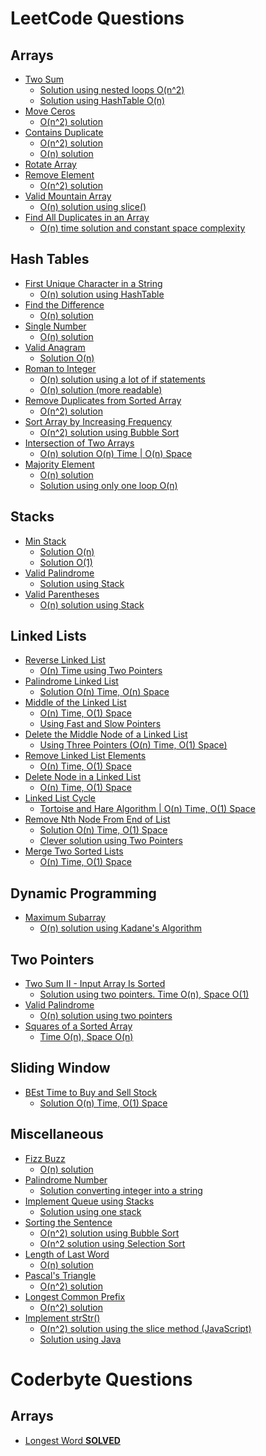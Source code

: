 # LeetCode Questions
## Arrays
- [Two Sum](https://leetcode.com/problems/two-sum/description/)
  - [Solution using nested loops O(n^2)](https://leetcode.com/problems/two-sum/discuss/1673556/Two-Sum)
  - [Solution using HashTable O(n)](https://leetcode.com/problems/two-sum/discuss/1689840/Two-Sum-(HashTable))
- [Move Ceros](https://leetcode.com/problems/move-zeroes/description/)
  - [O(n^2) solution](https://leetcode.com/problems/move-zeroes/discuss/1701022/Move-Zeroes-O(n2)-(Naive-Approach))
- [Contains Duplicate](https://leetcode.com/problems/contains-duplicate/description/)
  - [O(n^2) solution](https://leetcode.com/submissions/detail/564624349/)
  - [O(n) solution](https://leetcode.com/problems/contains-duplicate/discuss/1700500/Contains-Duplicate-Solution-O(n))
- [Rotate Array](https://leetcode.com/problems/rotate-array/description/)
- [Remove Element](https://leetcode.com/problems/remove-element/)
  - [O(n^2) solution](https://leetcode.com/problems/remove-element/discuss/1702436/Remove-Element-(JavaScript))
- [Valid Mountain Array](https://leetcode.com/problems/valid-mountain-array)
  - [O(n) solution using slice()](https://leetcode.com/problems/valid-mountain-array/discuss/1719585/JavaScript-using-slice())
- [Find All Duplicates in an Array](https://leetcode.com/problems/find-all-duplicates-in-an-array/)
  - [O(n) time solution and constant space complexity](https://leetcode.com/problems/find-all-duplicates-in-an-array/discuss/1853351/Solution-in-JavaScript)
## Hash Tables
- [First Unique Character in a String](https://leetcode.com/problems/first-unique-character-in-a-string/description/)
  - [O(n) solution using HashTable](https://leetcode.com/problems/first-unique-character-in-a-string/discuss/1714092/Straightforward-solution-using-HashMap-(JavaScript))
- [Find the Difference](https://leetcode.com/problems/find-the-difference/)
  - [O(n) solution](https://leetcode.com/problems/find-the-difference/discuss/1761962/JavaScript-solution)
- [Single Number](https://leetcode.com/problems/single-number)
  - [O(n) solution](https://leetcode.com/problems/single-number/discuss/1727207/Easy-to-Understand-Solution-using-HashMap-(JavaScript))
- [Valid Anagram](https://leetcode.com/problems/valid-anagram/)
  - [Solution O(n)](https://leetcode.com/problems/valid-anagram/discuss/1684003/Valid-Anagram-(JavaScript))
- [Roman to Integer](https://leetcode.com/problems/roman-to-integer/)
  - [O(n) solution using a lot of if statements](https://leetcode.com/problems/roman-to-integer/discuss/1701056/Roman-to-Integer-(Naive-Approach))
  - [O(n) solution (more readable)](https://leetcode.com/problems/roman-to-integer/discuss/1702303/JavaScript-O(n)-Solution)
- [Remove Duplicates from Sorted Array](https://leetcode.com/problems/remove-duplicates-from-sorted-array/)
  - [O(n^2) solution](https://leetcode.com/problems/remove-duplicates-from-sorted-array/discuss/1702470/Remove-Duplicates-(JavaScript))
- [Sort Array by Increasing Frequency](https://leetcode.com/problems/sort-array-by-increasing-frequency/)
  - [O(n^2) solution using Bubble Sort](https://leetcode.com/problems/sort-array-by-increasing-frequency/discuss/1707575/Solution-using-HashTable-and-the-Bubble-Sort-algorithm-(JavaScript))
- [Intersection of Two Arrays](https://leetcode.com/problems/intersection-of-two-arrays/)
  - [O(n) solution O(n) Time | O(n) Space](https://leetcode.com/problems/intersection-of-two-arrays/discuss/1863339/JavaScript-O(n)-Time)
- [Majority Element](https://leetcode.com/problems/majority-element/)
  - [O(n) solution](https://leetcode.com/problems/majority-element/discuss/1837850/JavaScript-easy-solution-with-steps)
  - [Solution using only one loop O(n)](https://leetcode.com/problems/majority-element/discuss/1850368/Easy-solution-with-explanation-using-JavaScript)
## Stacks
- [Min Stack](https://leetcode.com/problems/min-stack/)
  - [Solution O(n)](https://leetcode.com/problems/min-stack/discuss/1687911/Min-Stack-(JavaScript))
  - [Solution O(1)](https://leetcode.com/problems/min-stack/discuss/1688108/Min-Stack-O(1)-Solution-(JavaScript))
- [Valid Palindrome](https://leetcode.com/problems/valid-palindrome)
  - [Solution using Stack](https://leetcode.com/problems/valid-palindrome/discuss/1714368/Solution-using-Stack-(JavaScript))
- [Valid Parentheses](https://leetcode.com/problems/valid-parentheses)
  - [O(n) solution using Stack](https://leetcode.com/problems/valid-parentheses/discuss/1721816/Solution-using-Stack-(JavaScript))
## Linked Lists
- [Reverse Linked List](https://leetcode.com/problems/reverse-linked-list/)
  - [O(n) Time using Two Pointers](https://leetcode.com/problems/reverse-linked-list/discuss/1874812/JavaScript-(Two-Pointers))
- [Palindrome Linked List](https://leetcode.com/problems/palindrome-linked-list/)
  - [Solution O(n) Time, O(n) Space](https://leetcode.com/problems/palindrome-linked-list/discuss/1878069/JavaScript-naive-approach)
- [Middle of the Linked List](https://leetcode.com/problems/middle-of-the-linked-list/)
  - [O(n) Time, O(1) Space](https://leetcode.com/problems/middle-of-the-linked-list/discuss/1881129/JavaScript-Easy-Solution)
  - [Using Fast and Slow Pointers](https://leetcode.com/problems/middle-of-the-linked-list/discuss/1892665/Fast-and-Slow-Pointers-(JavaScript))
- [Delete the Middle Node of a Linked List](https://leetcode.com/problems/delete-the-middle-node-of-a-linked-list/)
  - [Using Three Pointers (O(n) Time, O(1) Space)](https://leetcode.com/problems/delete-the-middle-node-of-a-linked-list/discuss/1892713/Using-Three-Pointers-(JavaScript))
- [Remove Linked List Elements](https://leetcode.com/problems/remove-linked-list-elements/)
  - [O(n) Time, O(1) Space](https://leetcode.com/problems/remove-linked-list-elements/discuss/1899009/JavaScript-Solution)
- [Delete Node in a Linked List](https://leetcode.com/problems/delete-node-in-a-linked-list/)
  - [O(n) Time, O(1) Space](https://leetcode.com/problems/delete-node-in-a-linked-list/discuss/1902077/JavaScript-(Naive-solution))
- [Linked List Cycle](https://leetcode.com/problems/linked-list-cycle/)
  - [Tortoise and Hare Algorithm | O(n) Time, O(1) Space](https://leetcode.com/problems/linked-list-cycle/discuss/1904896/The-Tortoise-and-the-Hare-Algorithm-(JavaScript))
- [Remove Nth Node From End of List](https://leetcode.com/problems/remove-nth-node-from-end-of-list/)
  - [Solution O(n) Time, O(1) Space](https://leetcode.com/problems/remove-nth-node-from-end-of-list/discuss/1904929/JavaScript-Solution)
  - [Clever solution using Two Pointers](https://leetcode.com/problems/remove-nth-node-from-end-of-list/discuss/1915145/Two-Pointers-Solution-(JavaScript))
- [Merge Two Sorted Lists](https://leetcode.com/problems/merge-two-sorted-lists/)
    - [O(n) Time, O(1) Space](https://leetcode.com/problems/merge-two-sorted-lists/discuss/1917082/Two-Pointers-(JavaScript))
## Dynamic Programming
- [Maximum Subarray](https://leetcode.com/problems/maximum-subarray)
  - [O(n) solution using Kadane's Algorithm](https://leetcode.com/problems/maximum-subarray/discuss/1853294/Solution-using-Kadane's-Algorithm)
## Two Pointers
- [Two Sum II - Input Array Is Sorted](https://leetcode.com/problems/two-sum-ii-input-array-is-sorted/)
  - [Solution using two pointers. Time O(n), Space O(1)](https://leetcode.com/problems/two-sum-ii-input-array-is-sorted/discuss/1860814/Two-Pointers-Solution)
- [Valid Palindrome](https://leetcode.com/problems/valid-palindrome)
  - [O(n) solution using two pointers](https://leetcode.com/problems/valid-palindrome/discuss/1861103/JavaScript-solution-(Two-Pointers))
- [Squares of a Sorted Array](https://leetcode.com/problems/squares-of-a-sorted-array/)
  - [Time O(n), Space O(n)](https://leetcode.com/problems/squares-of-a-sorted-array/discuss/1861577/JavaScript-solution-(Two-Pointers))
## Sliding Window
- [BEst Time to Buy and Sell Stock](https://leetcode.com/problems/best-time-to-buy-and-sell-stock/)
  - [Solution O(n) Time, O(1) Space](https://leetcode.com/problems/best-time-to-buy-and-sell-stock/discuss/2010804/JavaScript-Solution)
## Miscellaneous
- [Fizz Buzz](https://leetcode.com/problems/fizz-buzz)
  - [O(n) solution](https://leetcode.com/problems/fizz-buzz/discuss/1778499/Fizz-Buzz-(JavaScript))
- [Palindrome Number](https://leetcode.com/problems/palindrome-number/)
  - [Solution converting integer into a string](https://leetcode.com/submissions/detail/615290137/)
- [Implement Queue using Stacks](https://leetcode.com/problems/implement-queue-using-stacks/)
  - [Solution using one stack](https://leetcode.com/problems/implement-queue-using-stacks/discuss/1683113/Implement-Queue-using-Stacks-(JavaScript))
- [Sorting the Sentence](https://leetcode.com/problems/sorting-the-sentence)
  - [O(n^2) solution using Bubble Sort](https://leetcode.com/problems/sorting-the-sentence/discuss/1713351/Solution-using-Bubble-Sort)
  - [O(n^2 solution using Selection Sort](https://leetcode.com/problems/sorting-the-sentence/discuss/1713884/Solution-using-Selection-Sort)
- [Length of Last Word](https://leetcode.com/problems/length-of-last-word/)
  - [O(n) solution](https://leetcode.com/problems/length-of-last-word/discuss/1714454/Solution-(JavaScript))
- [Pascal's Triangle](https://leetcode.com/problems/pascals-triangle)
  - [O(n^2) solution](https://leetcode.com/problems/pascals-triangle/discuss/1763938/JavaScript-Solution)
- [Longest Common Prefix](https://leetcode.com/problems/longest-common-prefix/)
  - [O(n^2) solution](https://leetcode.com/problems/longest-common-prefix/discuss/1778455/JavaScript-Solution)
- [Implement strStr()](https://leetcode.com/problems/implement-strstr/)
  - [O(n^2) solution using the slice method (JavaScript)](https://leetcode.com/problems/implement-strstr/discuss/1856380/JavaScript-Solution-using-slice())
  - [Solution using Java](https://leetcode.com/problems/implement-strstr/discuss/1856423/Java-Solution)
# Coderbyte Questions
## Arrays
- [Longest Word **SOLVED**](https://coderbyte.com/results/CDDR1:Longest%20Word:JavaScript)

